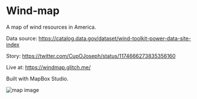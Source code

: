 # Wind-map
A map of wind resources in America.

Data source: https://catalog.data.gov/dataset/wind-toolkit-power-data-site-index

Story:
https://twitter.com/CupOJoseph/status/1174666273835356160

Live at: https://windmap.glitch.me/

Built with MapBox Studio.

![map image](https://i.imgur.com/DrzTMIt.png)
